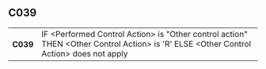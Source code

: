 ## C039
<table>
 <tr>
  <th>
   C039
  </th>
  <td>
   IF &lt;Performed Control Action&gt; is "Other control action"  THEN &lt;Other Control Action&gt; is 'R'  ELSE &lt;Other Control Action&gt; does not apply
  </td>
 </tr>
</table>
